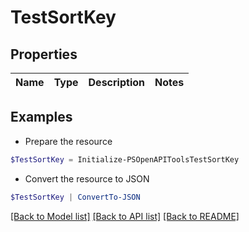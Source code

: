 # TestSortKey
## Properties

Name | Type | Description | Notes
------------ | ------------- | ------------- | -------------

## Examples

- Prepare the resource
```powershell
$TestSortKey = Initialize-PSOpenAPIToolsTestSortKey 
```

- Convert the resource to JSON
```powershell
$TestSortKey | ConvertTo-JSON
```

[[Back to Model list]](../README.md#documentation-for-models) [[Back to API list]](../README.md#documentation-for-api-endpoints) [[Back to README]](../README.md)

